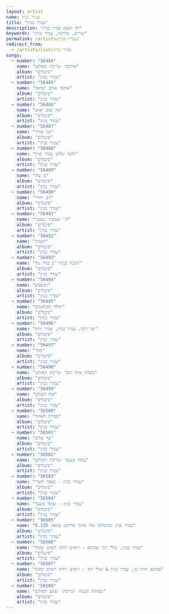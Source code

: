 ```yaml
---
layout: artist
name: עמיר בניון
title: "עמיר בניון"
description: "דף האמן עמיר בניון"
keywords: "שירים, מוזיקה, עמיר בניון"
permalink: /artists/עמיר-בניון/
redirect_from:
  - /artists/list/עמיר בניון
songs:
  - number: "56484"
    name: "אדרבה -בריכת הסולטן"
    album: "סינגלים"
    artist: "עמיר בניון"
  - number: "56485"
    name: "אחמד אוהב ישראל"
    album: "סינגלים"
    artist: "עמיר בניון"
  - number: "56486"
    name: "אין שום יאוש"
    album: "סינגלים"
    artist: "עמיר בניון"
  - number: "56487"
    name: "אני אחיך"
    album: "סינגלים"
    artist: "עמיר בניון"
  - number: "56488"
    name: "גלעד שליט עמיר בניון"
    album: "סינגלים"
    artist: "עמיר בניון"
  - number: "56489"
    name: "גן עדן"
    album: "סינגלים"
    artist: "עמיר בניון"
  - number: "56490"
    name: "דם יהודי"
    album: "סינגלים"
    artist: "עמיר בניון"
  - number: "56491"
    name: "ה' שמעתי שמעך"
    album: "סינגלים"
    artist: "עמיר בניון"
  - number: "56492"
    name: "האמת"
    album: "סינגלים"
    artist: "עמיר בניון"
  - number: "56493"
    name: "הטבח בביה''כ בהר נוף"
    album: "סינגלים"
    artist: "עמיר בניון"
  - number: "56494"
    name: "ותשפיע"
    album: "סינגלים"
    artist: "עמיר בניון"
  - number: "56495"
    name: "יהללו המלאכים"
    album: "סינגלים"
    artist: "עמיר בניון"
  - number: "56496"
    name: "ישי ריבו, עמיר בניון, אמיר דדון"
    album: "סינגלים"
    artist: "עמיר בניון"
  - number: "56497"
    name: "מחר"
    album: "סינגלים"
    artist: "עמיר בניון"
  - number: "56498"
    name: "ניצחת איתי הכל -בריכת הסולטן"
    album: "סינגלים"
    artist: "עמיר בניון"
  - number: "56499"
    name: "סוף העולם"
    album: "סינגלים"
    artist: "עמיר בניון"
  - number: "56500"
    name: "ספירה לאחור"
    album: "סינגלים"
    artist: "עמיר בניון"
  - number: "56501"
    name: "עד עולם"
    album: "סינגלים"
    artist: "עמיר בניון"
  - number: "56502"
    name: "עומד בשער -בריכת הסולטן"
    album: "סינגלים"
    artist: "עמיר בניון"
  - number: "56503"
    name: "עמיר בניון - נאסף תשרי"
    album: "סינגלים"
    artist: "עמיר בניון"
  - number: "56504"
    name: "עמיר בניון - עומד בשער"
    album: "סינגלים"
    artist: "עמיר בניון"
  - number: "56505"
    name: "עמיר בניון שהשלום שלו מתוך פרויקט צמאה 5.135"
    album: "סינגלים"
    artist: "עמיר בניון"
  - number: "56506"
    name: "עמיר בניון, שולי רנד ועקיבא - רואים רחוק רואים שקוף"
    album: "סינגלים"
    artist: "עמיר בניון"
  - number: "56507"
    name: "עקיבא תורג'מן, עמיר בניון & שולי רנד - רואים רחוק רואים שקוף"
    album: "סינגלים"
    artist: "עמיר בניון"
  - number: "56508"
    name: "שמחות קטנות -בריכת  שמע הסולטן"
    album: "סינגלים"
    artist: "עמיר בניון"
---
```

